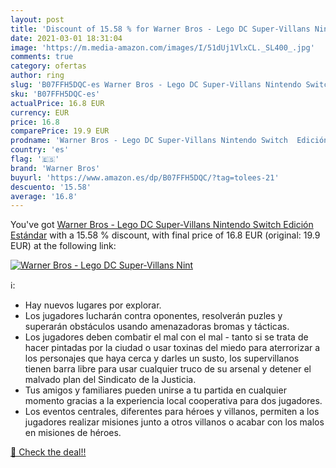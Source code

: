 ```yaml
---
layout: post
title: 'Discount of 15.58 % for Warner Bros - Lego DC Super-Villans Nint'
date: 2021-03-01 18:31:04
image: 'https://m.media-amazon.com/images/I/51dUj1VlxCL._SL400_.jpg'
comments: true
category: ofertas
author: ring
slug: 'B07FFH5DQC-es Warner Bros - Lego DC Super-Villans Nintendo Switch...'
sku: 'B07FFH5DQC-es'
actualPrice: 16.8 EUR
currency: EUR
price: 16.8
comparePrice: 19.9 EUR
prodname: 'Warner Bros - Lego DC Super-Villans Nintendo Switch  Edición Estándar'
country: 'es'
flag: '🇪🇸'
brand: 'Warner Bros'
buyurl: 'https://www.amazon.es/dp/B07FFH5DQC/?tag=tolees-21'
descuento: '15.58'
average: '16.8'
---
```


You've got [Warner Bros - Lego DC Super-Villans Nintendo Switch  Edición Estándar](https://www.amazon.es/dp/B07FFH5DQC/?tag=tolees-21) with a  15.58 % discount, with final price of 16.8 EUR (original: 19.9 EUR) at the following link:

[![Warner Bros - Lego DC Super-Villans Nint](https://m.media-amazon.com/images/I/51dUj1VlxCL._SL400_.jpg)](https://www.amazon.es/dp/B07FFH5DQC/?tag=tolees-21)

ℹ️:

- Hay nuevos lugares por explorar.
- Los jugadores lucharán contra oponentes, resolverán puzles y superarán obstáculos usando amenazadoras bromas y tácticas.
- Los jugadores deben combatir el mal con el mal - tanto si se trata de hacer pintadas por la ciudad o usar toxinas del miedo para aterrorizar a los personajes que haya cerca y darles un susto, los supervillanos tienen barra libre para usar cualquier truco de su arsenal y detener el malvado plan del Sindicato de la Justicia.
- Tus amigos y familiares pueden unirse a tu partida en cualquier momento gracias a la experiencia local cooperativa para dos jugadores.
- Los eventos centrales, diferentes para héroes y villanos, permiten a los jugadores realizar misiones junto a otros villanos o acabar con los malos en misiones de héroes.

[🛒 Check the deal!!](https://www.amazon.es/dp/B07FFH5DQC/?tag=tolees-21)
